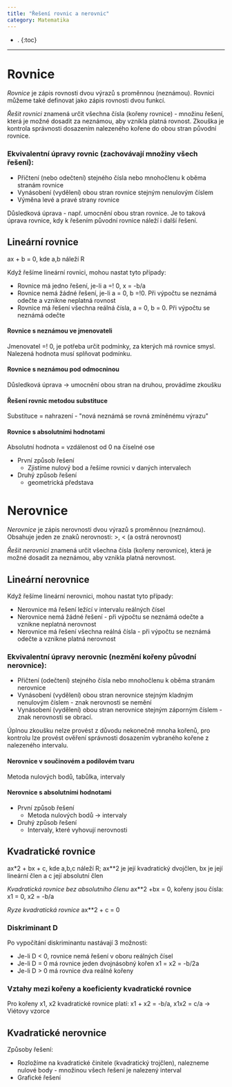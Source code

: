 ```yaml
---
title: "Řešení rovnic a nerovnic"
category: Matematika
---
```


- .
{:toc}
---

# Rovnice

*Rovnice* je zápis rovnosti dvou výrazů s proměnnou (neznámou). Rovnici můžeme také definovat jako zápis rovnosti dvou funkcí.

*Řešit rovnici* znamená určit všechna čísla (kořeny rovnice) - množinu řešení, která je možné dosadit za neznámou, aby vznikla platná rovnost.
Zkouška je kontrola správnosti dosazením nalezeného kořene do obou stran původní rovnice.

### Ekvivalentní úpravy rovnic (zachovávají množiny všech řešení):
- Přičtení (nebo odečtení) stejného čísla nebo mnohočlenu k oběma stranám rovnice
- Vynásobení (vydělení) obou stran rovnice stejným nenulovým číslem
- Výměna levé a pravé strany rovnice

Důsledková úprava - např. umocnění obou stran rovnice. Je to taková úprava rovnice, kdy k řešením původní rovnice náleží i další řešení.

## Lineární rovnice 
ax + b = 0, kde a,b náleží R

Když řešíme lineární rovnici, mohou nastat tyto případy:

- Rovnice má jedno řešení, je-li a =! 0, x = -b/a
- Rovnice nemá žádné řešení, je-li a = 0, b =!0. Při výpočtu se neznámá odečte a vznikne neplatná rovnost
- Rovnice má řešení všechna reálná čísla, a = 0, b = 0. Při výpočtu se neznámá odečte

#### Rovnice s neznámou ve jmenovateli
Jmenovatel =! 0, je potřeba určit podmínky, za kterých má rovnice smysl.
Nalezená hodnota musí splňovat podmínku.

#### Rovnice s neznámou pod odmocninou
Důsledková úprava -> umocnění obou stran na druhou, provádíme zkoušku

#### Řešení rovnic metodou substituce
Substituce = nahrazení - "nová neznámá se rovná zmíněnému výrazu"

#### Rovnice s absolutními hodnotami
Absolutní hodnota = vzdálenost od 0 na číselné ose
- První způsob řešení
  - Zjistíme nulový bod a řešíme rovnici v daných intervalech
- Druhý způsob řešení 
  - geometrická představa

# Nerovnice
*Nerovnice* je zápis nerovnosti dvou výrazů s proměnnou (neznámou). Obsahuje jeden ze znaků nerovnosti: >, < (a ostrá nerovnost)

*Řešit nerovnici* znamená určit všechna čísla (kořeny nerovnice), která je možné dosadit za neznámou, aby vznikla platná nerovnost.

## Lineární nerovnice

Když řešíme lineární nerovnici, mohou nastat tyto případy:

- Nerovnice má řešení ležící v intervalu reálných čísel
- Nerovnice nemá žádné řešení - při výpočtu se neznámá odečte a vznikne neplatná nerovnost
- Nerovnice má řešení všechna reálná čísla - při výpočtu se neznámá odečte a vznikne platná nerovnost

### Ekvivalentní úpravy nerovnic (nezmění kořeny původní nerovnice):
- Přičtení (odečtení) stejného čísla nebo mnohočlenu k oběma stranám nerovnice
- Vynásobení (vydělení) obou stran nerovnice stejným kladným nenulovým číslem - znak nerovnosti se nemění
- Vynásobení (vydělení) obou stran nerovnice stejným záporným číslem - znak nerovnosti se obrací.

Úplnou zkoušku nelze provést z důvodu nekonečně mnoha kořenů, pro kontrolu lze provést ověření správnosti dosazením vybraného kořene z nalezeného intervalu.

#### Nerovnice v součinovém a podílovém tvaru 
Metoda nulových bodů, tabůlka, intervaly

#### Nerovnice s absolutními hodnotami
- První způsob řešení
  - Metoda nulových bodů -> intervaly
- Druhý způsob řešení
  - Intervaly, které vyhovují nerovnosti

## Kvadratické rovnice
ax*2 + bx + c, kde a,b,c náleží R;  ax**2 je její kvadratický dvojčlen, bx je její lineární člen a c její absolutní člen

*Kvadratická rovnice bez absolutního členu*
ax**2 +bx = 0, kořeny jsou čísla: x1 = 0, x2 = -b/a

*Ryze kvadratická rovnice*
ax**2 + c = 0

### Diskriminant D

Po vypočítání diskriminantu nastávají 3 možnosti:
- Je-li D < 0, rovnice nemá řešení v oboru reálných čísel 
- Je-li D = 0 má rovnice jeden dvojnásobný kořen x1 = x2 = -b/2a
- Je-li D > 0 má rovnice dva reálné kořeny

### Vztahy mezi kořeny a koeficienty kvadratické rovnice
Pro kořeny x1, x2 kvadratické rovnice platí:
x1 + x2 = -b/a, x1x2 = c/a
-> Viétovy vzorce

## Kvadratické nerovnice
Způsoby řešení:
- Rozložíme na kvadratické činitele (kvadratický trojčlen), nalezneme nulové body - množinou všech řešení je nalezený interval
- Grafické řešení
